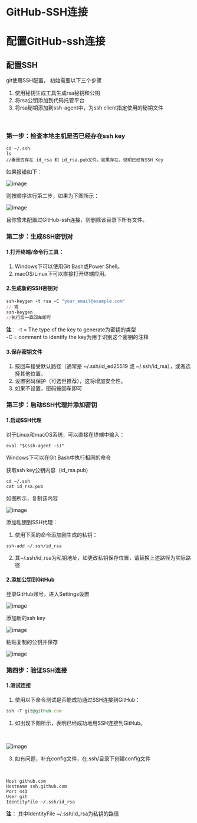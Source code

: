# GitHub-SSH连接

# 配置GitHub-ssh连接

## 配置SSH

git使用SSH配置， 初始需要以下三个步骤

1. 使用秘钥生成工具生成rsa秘钥和公钥
2. 将rsa公钥添加到代码托管平台
3. 将rsa秘钥添加到ssh-agent中，为ssh client指定使用的秘钥文件

‍

### 第一步：检查本地主机是否已经存在ssh key

```
cd ~/.ssh
ls
//看是否存在 id_rsa 和 id_rsa.pub文件，如果存在，说明已经有SSH Key
```

如果报错如下：

​![image](assets/image-20250102143936-tbov4fs.png)​

则按顺序进行第二步，如果为下图所示：

​![image](assets/image-20250102144252-ukoz095.png)​

且你曾未配置过GitHub-ssh连接，则删除该目录下所有文件。

### 第二步：生成SSH密钥对

#### 1.打开终端/命令行工具：

1. Windows下可以使用Git Bash或Power Shell。
2. macOS/Linux下可以直接打开终端应用。

#### 2.生成新的SSH密钥对

```ruby
ssh-keygen -t rsa -C "your_email@example.com"
// 或
ssh-keygen
//执行后一直回车即可
```

**注**：	-t = The type of the key to generate为密钥的类型  
	-C = comment to identify the key为用于识别这个密钥的注释

#### 3.保存密钥文件

1. 按回车接受默认路径（通常是 ~/.ssh/id_ed25519 或 ~/.ssh/id_rsa），或者选择其他位置。
2. 设置密码保护（可选但推荐），这将增加安全性。
3. 如果不设置，密码按回车即可

### 第三步：启动SSH代理并添加密钥

#### 1.启动SSH代理

对于Linux和macOS系统，可以直接在终端中输入：

```
eval "$(ssh-agent -s)"
```

Windows下可以在Git Bash中执行相同的命令

获取ssh key公钥内容（id_rsa.pub)

```
cd ~/.ssh
cat id_rsa.pub
```

如图所示，复制该内容

​![image](assets/image-20250102151501-4n9kxco.png)​

添加私钥到SSH代理：

1. 使用下面的命令添加刚生成的私钥：

```
ssh-add ~/.ssh/id_rsa
```

2. 其~/.ssh/id_rsa为私钥地址，如更改私钥保存位置，请替换上述路径为实际路径

#### 2.添加公钥到GitHub

登录GitHub账号，进入Settings设置

​![image](assets/image-20250102150804-mbwnm8q.png)​

添加新的ssh key

​![image](assets/image-20250102150934-tzgsjfn.png)​

粘贴复制的公钥并保存

​![image](assets/image-20250102151227-jjbx5ni.png)​

### 第四步：验证SSH连接

#### 1.测试连接

1. 使用以下命令测试是否能成功通过SSH连接到GitHub：

```ruby
ssh -T git@github.com
```

1. 如出现下图所示，表明已经成功地用SSH连接到GitHub。

‍

​![image](assets/image-20250102152443-5cd2hr7.png)​

3. 如有问题，补充config文件，在.ssh/目录下创建config文件

‍

```
Host github.com
Hostname ssh.github.com
Port 443
User git
IdentityFile ~/.ssh/id_rsa
```

**注：** 其中IdentityFile ~/.ssh/id_rsa为私钥的路径

